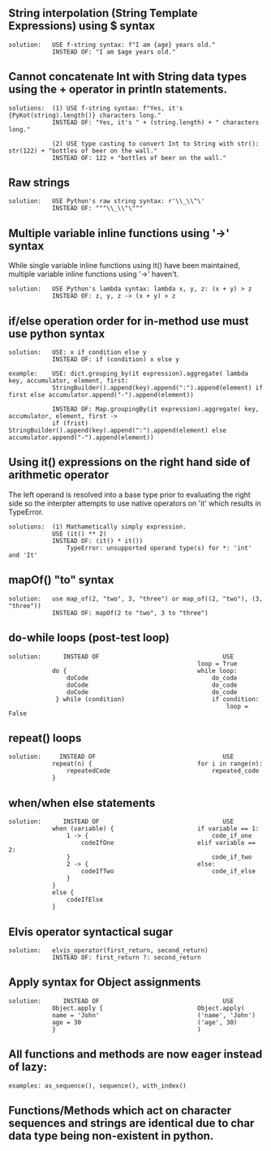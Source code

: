 ## String interpolation (String Template Expressions) using $ syntax
    solution:   USE f-string syntax: f"I am {age} years old."
                INSTEAD OF: "I am $age years old."

## Cannot concatenate Int with String data types using the + operator in println statements.
    solutions:  (1) USE f-string syntax: f"Yes, it's {PyKot(string).length()} characters long."
                INSTEAD OF: "Yes, it's " + (string.length) + " characters long."
                
                (2) USE type casting to convert Int to String with str(): str(122) + "bottles of beer on the wall."
                INSTEAD OF: 122 + "bottles of beer on the wall."

## Raw strings
    solution:   USE Python's raw string syntax: r'\\_\\"\'
                INSTEAD OF: """\\_\\"\"""
                
## Multiple variable inline functions using '->' syntax
While single variable inline functions using it() have been maintained, multiple variable inline functions using '->' haven't.

    solution:   USE Python's lambda syntax: lambda x, y, z: (x + y) > z
                INSTEAD OF: z, y, z -> (x + y) > z

## if/else operation order for in-method use must use python syntax
    
    solution:   USE: x if condition else y
                INSTEAD OF: if (condition) x else y
                
    example:    USE: dict.grouping_by(it expression).aggregate( lambda key, accumulator, element, first: 
                StringBuilder().append(key).append(":").append(element) if first else accumulator.append("-").append(element))
                
                INSTEAD OF: Map.groupingBy(it expression).aggregate( key, accumulator, element, first ->
                if (frist) StringBuilder().append(key).append(":").append(element) else accumulator.append("-").append(element))
    

## Using it() expressions on the right hand side of arithmetic operator
The left operand is resolved into a base type prior to evaluating the right side so the interpter attempts to use native operators on 'it' which results in TypeError.

    solutions:  (1) Mathametically simply expression.
                USE (it() ** 2)
                INSTEAD OF: (it() * it())
                    TypeError: unsupported operand type(s) for *: 'int' and 'It'

## mapOf() "to" syntax
    solution:   use map_of(2, "two", 3, "three") or map_of((2, "two"), (3, "three"))
                INSTEAD OF: mapOf(2 to "two", 3 to "three") 

## do-while loops (post-test loop)
    solution:      INSTEAD OF                                  USE
                                                        loop = True
                do {                                    while loop:
                    doCode                                  do_code
                    doCode                                  do_code
                    doCode                                  do_code
                 } while (condition)                        if condition:
                                                                loop = False

## repeat() loops
    solution:     INSTEAD OF                                   USE
                repeat(n) {                             for i in range(n):
                    repeatedCode                            repeated_code
                }

## when/when else statements
    solution:      INSTEAD OF                                  USE
                when (variable) {                       if variable == 1:
                    1 -> {                                  code_if_one
                        codeIfOne                       elif variable == 2:
                    }                                       code_if_two
                    2 -> {                              else:
                        codeIfTwo                           code_if_else
                    }
                }
                else {
                    codeIfElse
                }

## Elvis operator syntactical sugar
    solution:   elvis_operator(first_return, second_return)
                INSTEAD OF: first_return ?: second_return
                
## Apply syntax for Object assignments
    solution:      INSTEAD OF                                  USE
                Object.apply {                          Object.apply(
                name = 'John'                           ('name', 'John')
                age = 30                                ('age', 30)
                }                                       )

                
## All functions and methods are now eager instead of lazy:
    examples: as_sequence(), sequence(), with_index()

## Functions/Methods which act on character sequences and strings are identical due to char data type being non-existent in python.
